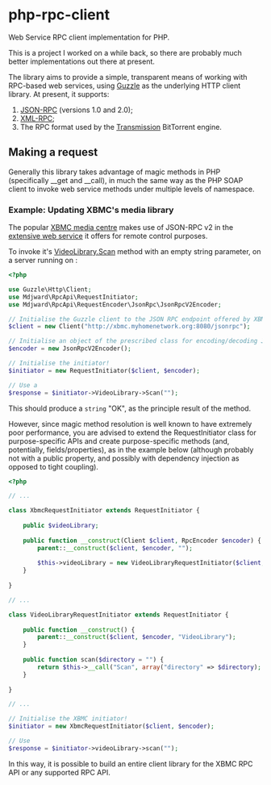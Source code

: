 php-rpc-client
==============

Web Service RPC client implementation for PHP.

This is a project I worked on a while back, so there are probably much better implementations out there at present.

The library aims to provide a simple, transparent means of working with RPC-based web services, using [Guzzle](http://guzzle.readthedocs.org/en/latest/) as the underlying HTTP client library.  At present, it supports:
1. [JSON-RPC](http://json-rpc.org/) (versions 1.0 and 2.0);
2. [XML-RPC](http://xmlrpc.scripting.com/default.html);
3. The RPC format used by the [Transmission](https://www.transmissionbt.com/) BitTorrent engine.

Making a request
----------------

Generally this library takes advantage of magic methods in PHP (specifically __get and __call), in much the same way as the PHP SOAP client to invoke web service methods under multiple levels of namespace.

### Example: Updating XBMC's media library

The popular [XBMC media centre](http://xbmc.org/) makes use of JSON-RPC v2 in the [extensive web service](http://wiki.xbmc.org/?title=JSON-RPC_API/v6) it offers for remote control purposes.

To invoke it's [VideoLibrary.Scan](http://wiki.xbmc.org/?title=JSON-RPC_API/v6#VideoLibrary.Scan) method with an empty string parameter, on a server running on :

```php
<?php

use Guzzle\Http\Client;
use Mdjward\RpcApi\RequestInitiator;
use Mdjward\RpcApi\RequestEncoder\JsonRpc\JsonRpcV2Encoder;

// Initialise the Guzzle client to the JSON RPC endpoint offered by XBMC
$client = new Client("http://xbmc.myhomenetwork.org:8080/jsonrpc");

// Initialise an object of the prescribed class for encoding/decoding JSON RPC v2 messages
$encoder = new JsonRpcV2Encoder();

// Initialise the initiator!
$initiator = new RequestInitiator($client, $encoder);

// Use a 
$response = $initiator->VideoLibrary->Scan("");

```

This should produce a ```string``` "OK", as the principle result of the method.

However, since magic method resolution is well known to have extremely poor performance, you are advised to extend the RequestInitiator class for purpose-specific APIs and create purpose-specific methods (and, potentially, fields/properties), as in the example below (although probably not with a public property, and possibly with dependency injection as opposed to tight coupling).

```php
<?php

// ...

class XbmcRequestInitiator extends RequestInitiator {
    
    public $videoLibrary;
    
    public function __construct(Client $client, RpcEncoder $encoder) {
        parent::__construct($client, $encoder, "");
        
        $this->videoLibrary = new VideoLibraryRequestInitiator($client, $encoder);
    }
    
}

// ...

class VideoLibraryRequestInitiator extends RequestInitiator {
    
    public function __construct() {
        parent::__construct($client, $encoder, "VideoLibrary");
    }
    
    public function scan($directory = "") {
        return $this->__call("Scan", array("directory" => $directory);
    }
    
}

// ...

// Initialise the XBMC initiator!
$initiator = new XbmcRequestInitiator($client, $encoder);

// Use
$response = $initiator->videoLibrary->scan("");


```

In this way, it is possible to build an entire client library for the XBMC RPC API or any supported RPC API.
